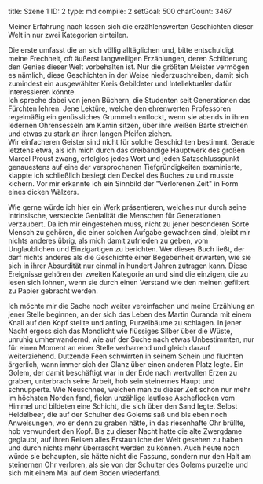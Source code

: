 title:          Szene 1
ID:             2
type:           md
compile:        2
setGoal:        500
charCount:      3467


Meiner Erfahrung nach lassen sich die erzählenswerten Geschichten dieser Welt in nur zwei Kategorien einteilen.

Die erste umfasst die an sich völlig alltäglichen und, bitte entschuldigt meine Frechheit, oft äußerst langweiligen Erzählungen, deren Schilderung den Genies dieser Welt vorbehalten ist. Nur die größten Meister vermögen es nämlich, diese Geschichten in der Weise niederzuschreiben, damit sich zumindest ein ausgewählter Kreis Gebildeter und Intellektueller dafür interessieren könnte.  
Ich spreche dabei von jenen Büchern, die Studenten seit Generationen das Fürchten lehren. Jene Lektüre, welche den ehrenwerten Professoren regelmäßig ein genüssliches Grummeln entlockt, wenn sie abends in ihren ledernen Ohrensesseln am Kamin sitzen, über ihre weißen Bärte streichen und etwas zu stark an ihren langen Pfeifen ziehen.  
Wir einfacheren Geister sind nicht für solche Geschichten bestimmt. Gerade letztens etwa, als ich mich durch das dreibändige Hauptwerk des großen Marcel Proust zwang, erfolglos jedes Wort und jeden Satzschlusspunkt genauestens auf eine der versprochenen Tiefgründigkeiten examinierte, klappte ich schließlich besiegt den Deckel des Buches zu und musste kichern. Vor mir erkannte ich ein Sinnbild der "Verlorenen Zeit" in Form eines dicken Wälzers. 

Wie gerne würde ich hier ein Werk präsentieren, welches nur durch seine intrinsische, versteckte Genialität die Menschen für Generationen verzaubert. Da ich mir eingestehen muss, nicht zu jener besonderen Sorte Mensch zu gehören, die einer solchen Aufgabe gewachsen sind, bleibt mir nichts anderes übrig, als mich damit zufrieden zu geben, vom Unglaublichen und Einzigartigen zu berichten. Wer dieses Buch ließt, der darf nichts anderes als die Geschichte einer Begebenheit erwarten, wie sie sich in ihrer Absurdität nur einmal in hundert Jahren zutragen kann. Diese Ereignisse gehören der zweiten Kategorie an und sind die einzigen, die zu lesen sich lohnen, wenn sie durch einen Verstand wie den meinen gefiltert zu Papier gebracht werden.

Ich möchte mir die Sache noch weiter vereinfachen und meine Erzählung an jener Stelle beginnen, an der sich das Leben des Martin Curanda mit einem Knall auf den Kopf stellte und anfing, Purzelbäume zu schlagen. In jener Nacht ergoss sich das Mondlicht wie flüssiges Silber über die Wüste, unruhig umherwandernd, wie auf der Suche nach etwas Unbestimmten, nur für einen Moment an einer Stelle verharrend und gleich darauf weiterziehend. Dutzende Feen schwirrten in seinem Schein und fluchten ärgerlich, wann immer sich der Glanz über einen anderen Platz legte. Ein Golem, der damit beschäftigt war in der Erde nach wertvollen Erzen zu graben, unterbrach seine Arbeit, hob sein steinernes Haupt und schnupperte. Wie Neuschnee, welchen man zu dieser Zeit schon nur mehr im höchsten Norden fand, fielen unzählige lautlose Ascheflocken vom Himmel und bildeten eine Schicht, die sich über den Sand legte. Selbst Heidelbeer, die auf der Schulter des Golems saß und bis eben noch Anweisungen, wo er denn zu graben hätte, in das riesenhafte Ohr brüllte, hob verwundert den Kopf. Bis zu dieser Nacht hatte die alte Zwergdame geglaubt, auf ihren Reisen alles Erstaunliche der Welt gesehen zu haben und durch nichts mehr überrascht werden zu können. Auch heute noch würde sie behaupten, sie hätte nicht die Fassung, sondern nur den Halt am steinernen Ohr verloren, als sie von der Schulter des Golems purzelte und sich mit einem Mal auf dem Boden wiederfand.